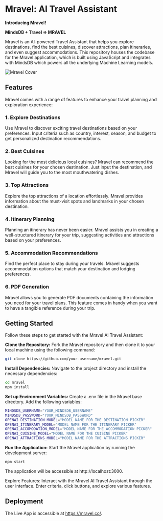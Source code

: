 # Mravel: AI Travel Assistant

**Introducing Mravel!**

**MindsDB + Travel => MRAVEL**

Mravel is an AI-powered Travel Assistant that helps you explore destinations, find the best cuisines, discover attractions, plan itineraries, and even suggest accommodations. This repository houses the codebase for the Mravel application, which is built using JavaScript and integrates with MindsDB which powers all the underlying Machine Learning models.

![Mravel Cover](https://github.com/Rutam21/Mravel/assets/47860497/9fee87de-de7f-4c39-8ed1-1497a8c2b689)

## Features

Mravel comes with a range of features to enhance your travel planning and exploration experience:

### 1. Explore Destinations
Use Mravel to discover exciting travel destinations based on your preferences. Input criteria such as country, interest, season, and budget to get personalized destination recommendations.

### 2. Best Cuisines
Looking for the most delicious local cuisines? Mravel can recommend the best cuisines for your chosen destination. Just input the destination, and Mravel will guide you to the most mouthwatering dishes.

### 3. Top Attractions
Explore the top attractions of a location effortlessly. Mravel provides information about the must-visit spots and landmarks in your chosen destination.

### 4. Itinerary Planning
Planning an itinerary has never been easier. Mravel assists you in creating a well-structured itinerary for your trip, suggesting activities and attractions based on your preferences.

### 5. Accommodation Recommendations
Find the perfect place to stay during your travels. Mravel suggests accommodation options that match your destination and lodging preferences.

### 6. PDF Generation
Mravel allows you to generate PDF documents containing the information you need for your travel plans. This feature comes in handy when you want to have a tangible reference during your trip.

## Getting Started

Follow these steps to get started with the Mravel AI Travel Assistant:

**Clone the Repository:** Fork the Mravel repository and then clone it to your local machine using the following command:

```bash
git clone https://github.com/your-username/mravel.git
```

**Install Dependencies:** Navigate to the project directory and install the necessary dependencies:

```bash
cd mravel
npm install
```

**Set up Environment Variables:** Create a .env file in the Mravel base directory. Add the following variables:

```bash
MINDSDB_USERNAME="YOUR_MINDSDB_USERNAME"
MINDSDB_PASSWORD="YOUR_MINDSDB_PASSWORD"
OPENAI_DESTINATION_MODEL="MODEL NAME FOR THE DESTINATION PICKER"
OPENAI_ITINERARY_MODEL="MODEL NAME FOR THE ITINERARY PICKER"
OPENAI_ACCOMODATION_MODEL="MODEL NAME FOR THE ACCOMMODATION PICKER"
OPENAI_CUISINE_MODEL="MODEL NAME FOR THE CUISINE PICKER"
OPENAI_ATTRACTIONS_MODEL="MODEL NAME FOR THE ATTRACTIONS PICKER"
```

**Run the Application:** Start the Mravel application by running the development server:

```bash
npm start
```

The application will be accessible at http://localhost:3000.

Explore Features: Interact with the Mravel AI Travel Assistant through the user interface. Enter criteria, click buttons, and explore various features.

## Deployment
The Live App is accessible at https://mravel.co/.

